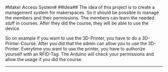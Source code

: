 #Maker Access System#
##Idea##
The idea of this project is to create a management system for makerspaces.
So it should be possible to manage the members and their permissions.
The members can learn the needed stuff in courses. After they did the course, they will be able to use the device.

So on example if you want to use the 3D-Printer, you have to do a 3D-Printer-Course. After you did that the admin can allow you to use the 3D-Printer.
Everytime you want to use the printer, you have to authorize yourself with an RFID-Tag. The Arduino will check your permissions and allow the usage if you did the course.
***
